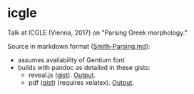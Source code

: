 # icgle

Talk at ICGLE (Vienna, 2017) on "Parsing Greek morphology."

Source in markdown format ([Smith-Parsing.md](Smith-Parsing.md)):

-   assumes availability of Gentium font
-   builds with pandoc as detailed in these gists:
    -   reveal.js ([gist](https://gist.github.com/neelsmith/474d3425cc3aa4febd8655ff8051c658)).  [Output](Smith-Parsing-serif.html).
    -   pdf ([gist](https://gist.github.com/neelsmith/68ba803fe2ac8f20dcf3f42ef24a3052)) (requires xelatex).  [Output](Smith-Parsing-CambridgeUS.pdf).
